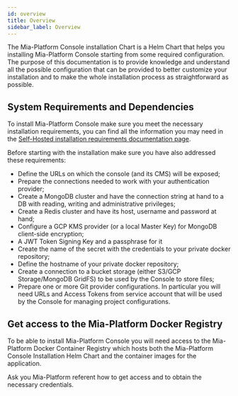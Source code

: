 ```yaml
---
id: overview
title: Overview
sidebar_label: Overview
---
```

The Mia-Platform Console installation Chart is a Helm Chart that helps you installing Mia-Platform Console starting from some required configuration. The purpose of this documentation is to provide knowledge and understand all the possible configuration that can be provided to better customize your installation and to make the whole installation process as straightforward as possible.

## System Requirements and Dependencies

To install Mia-Platform Console make sure you meet the necessary installation requirements, you can find all the information you may need in the [Self-Hosted installation requirements documentation page](../../self_hosted/self_hosted_requirements).

Before starting with the installation make sure you have also addressed these requirements:

* Define the URLs on which the console (and its CMS) will be exposed;
* Prepare the connections needed to work with your authentication provider;
* Create a MongoDB cluster and have the connection string at hand to a DB with reading, writing and administrative privileges;
* Create a Redis cluster and have its host, username and password at hand;
* Configure a GCP KMS provider (or a local Master Key) for MongoDB client-side encryption;
* A JWT Token Signing Key and a passphrase for it
* Create the name of the secret with the credentials to your private docker repository;
* Define the hostname of your private docker repository;
* Create a connection to a bucket storage (either S3/GCP Storage/MongoDB GridFS) to be used by the Console to store files;
* Prepare one or more Git provider configurations. In particular you will need URLs and Access Tokens from service account that will be used by the Console for managing project configurations.

## Get access to the Mia-Platform Docker Registry

To be able to install Mia-Platform Console you will need access to the Mia-Platform Docker Container Registry which hosts both the Mia-Platform Console Installation Helm Chart and the container images for the application.

Ask you Mia-Platform referent how to get access and to obtain the necessary credentials.
